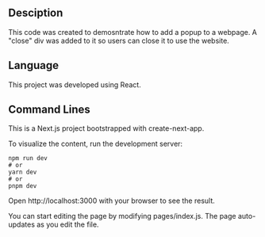 ## Desciption
This code was created to demosntrate how to add a popup to a webpage. A "close" div was added to it so users can close it to use the website.

## Language
This project was developed using React.

## Command Lines
This is a Next.js project bootstrapped with create-next-app.

To visualize the content, run the development server:

```
npm run dev
# or
yarn dev
# or
pnpm dev
````

Open http://localhost:3000 with your browser to see the result.

You can start editing the page by modifying pages/index.js. The page auto-updates as you edit the file.